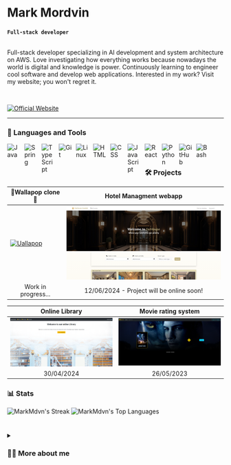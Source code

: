 # Mark Mordvin

**`Full-stack developer`**

<p>
<br>
Full-stack developer specializing in AI development and system architecture on AWS. Love investigating how everything works because nowadays the world is digital and knowledge is power. Continuously learning to engineer cool software and develop web applications. Interested in my work? Visit my website; you won't regret it. 
</p>
<br>
   <p align="left">
      <a href="https://markmd.netlify.app/">
         <img alt="Official Website" href="" title="Official Website" src="https://img.shields.io/badge/My Website-%233880FF.svg?style=for-the-badge&logo=Ionic&logoColor=white"/></a>
   </p>

---

### 🧰 Languages and Tools

<img align="left" alt="Java" width="30px" style="padding-right:10px;" src="https://cdn.jsdelivr.net/gh/devicons/devicon/icons/java/java-original.svg"/>
<img align="left" alt="Spring" width="30px" style="padding-right:10px;" src="https://cdn.jsdelivr.net/gh/devicons/devicon/icons/spring/spring-original.svg" />
<img align="left" alt="TypeScript" width="30px" style="padding-right:10px;" src="https://cdn.jsdelivr.net/gh/devicons/devicon/icons/typescript/typescript-plain.svg" />
<img align="left" alt="Git" width="30px" style="padding-right:10px;" src="https://cdn.jsdelivr.net/gh/devicons/devicon/icons/git/git-original.svg" />
<img align="left" alt="Linux" width="30px" style="padding-right:10px;" src="https://cdn.jsdelivr.net/gh/devicons/devicon/icons/linux/linux-original.svg" />
<img align="left" alt="HTML" width="30px" style="padding-right:10px;" src="https://cdn.jsdelivr.net/gh/devicons/devicon/icons/html5/html5-plain.svg" />
<img align="left" alt="CSS" width="30px" style="padding-right:10px;" src="https://cdn.jsdelivr.net/gh/devicons/devicon/icons/css3/css3-plain.svg" />
<img align="left" alt="JavaScript" width="30px" style="padding-right:10px;" src="https://cdn.jsdelivr.net/gh/devicons/devicon/icons/javascript/javascript-plain.svg" />
<img align="left" alt="React" width="30px" style="padding-right:10px;" src="https://cdn.jsdelivr.net/gh/devicons/devicon/icons/react/react-original.svg" />
<img align="left" alt="Python" width="30px" style="padding-right:10px;" src="https://cdn.jsdelivr.net/gh/devicons/devicon/icons/python/python-plain.svg" />
<img align="left" alt="GitHub" width="30px" style="padding-right:10px;" src="https://cdn.jsdelivr.net/gh/devicons/devicon/icons/github/github-original.svg" />
<img align="left" alt="Bash" width="30px" style="padding-right:10px;" src="https://cdn.jsdelivr.net/gh/devicons/devicon/icons/bash/bash-original.svg" />
<br />

#

### 🛠️ Projects

| 👑Wallapop clone👑 | Hotel Managment webapp |
| ------- | ----------- |
|  <a href="https://github.com/MarkMdvn/uallapop"><img src="https://github.com/MarkMdvn/uallapop/blob/main/WallapopClient/public/github-images/main-img.png" alt="Uallapop" width="400px"></a> | <a href="https://github.com/MarkMdvn/FarHouse"><img src="https://github.com/MarkMdvn/FarHouse/blob/main/Hotel-Project-Frontend/public/readme-images/1-Main-Homepage.png" alt="FarHouse" width="400px"></a> |  
| <div align="center">Work in progress... </div> | <div align="center">12/06/2024 - Project will be online soon! </div> |


| Online Library | Movie rating system |
| ------- | ----------- |
| <a href="https://github.com/DaVinci0003/LibraryDemo"><img src="https://github.com/DaVinci0003/LibraryDemo/blob/main/images/img.png" alt="Online Library" width="400px"></a> | <a href="https://github.com/MarkMdvn/Movie-Rating-WebApp"><img src="https://github.com/MarkMdvn/Movie-Rating-WebApp/blob/main/images/Main_img.png" alt="Rate a Movie" width="400px"></a> |
| <div align="center">30/04/2024</div> | <div align="center">26/05/2023</div> |
### 📊 Stats

<!-- different achievments -->
![MarkMdvn's Streak](https://github-readme-streak-stats.herokuapp.com/?user=MarkMdvn&theme=nightowl&hide_border=true)
![MarkMdvn's Top Languages](https://github-readme-stats.vercel.app/api/top-langs/?username=MarkMdvn&theme=nightowl&show_icons=true&hide_border=true&layout=compact)

#

<details>
 <summary><h3>👨‍💻 More about me </h3></summary>
   <!-- more about me -->
 Full-Stack Developer specializing in backend development and cloud architecture with AWS. I work on a wide range of projects, applying my expertise in technologies such as Java, Spring Boot, SQL (PostgreSQL and MySQL), Maven, HTML, CSS, JavaScript, Python, Git, and more.

Beyond my professional work, I continuously expand my knowledge, allowing me to develop both backend and frontend solutions efficiently. My goal is to keep growing in the industry, refining my skills, and building scalable, high-performance applications.
